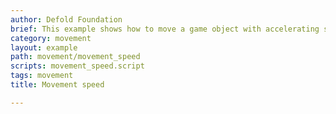 ```yaml
---
author: Defold Foundation
brief: This example shows how to move a game object with accelerating speed.
category: movement
layout: example
path: movement/movement_speed
scripts: movement_speed.script
tags: movement
title: Movement speed

---
```


